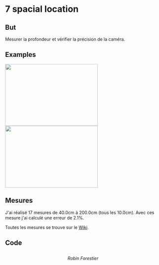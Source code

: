 # 7 spacial location

## But

Mesurer la profondeur et vérifier la précision de la caméra.

## Examples

<img src="http://172.16.32.230/Forestier/reconnaissance-visuel/raw/master/5_Programmation/oak-d/7_spacial_location/Mesures_img/mesure_depth_150.6_cm.png"  width="300" height="200">
<img src="http://172.16.32.230/Forestier/reconnaissance-visuel/raw/master/5_Programmation/oak-d/7_spacial_location/Mesures_img/mesure_nb_150.6_cm.png"  width="300" height="200">

## Mesures

J'ai réalisé 17 mesures de 40.0cm à 200.0cm (tous les 10.0cm).
Avec ces mesure j'ai calculé une erreur de 2.1%.

Toutes les mesures se trouve sur le [Wiki](https://xwiki.serverelo.org/xwiki/bin/view/Centre%20de%20Formation%20ELO/Projets/Robotique/OpenCV/OpenCV_Multi_Camera/#H7.0-Spaciallocation).

## Code

<h2> </h2>

<div align="center">
    <i>Robin Forestier</i>
</div>
